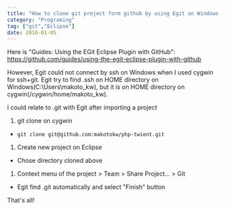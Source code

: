 ```yaml
---
title: "How to clone git project form github by using Egit on Windows (sygwin)?"
category: "Programing"
tag: ["git","Eclipse"]
date: 2010-01-05
---
```


Here is "Guides: Using the EGit Eclipse Plugin with GitHub":
https://github.com/guides/using-the-egit-eclipse-plugin-with-github

However, Egit could not connect by ssh on Windows when I used cygwin for ssh+git.
Egit try to find .ssh on HOME directory on Windows(C:\Users\makoto_kw), but it is on HOME directory on cygwin(/cygwin/home/makoto_kw).

I could relate to .git with Egit after importing a project

1. git clone on cygwin
 * ```git clone git@github.com:makotokw/php-twient.git```
1. Create new project on Eclipse
 * Chose directory cloned above
1. Context menu of the project  > Team > Share Project... > Git
 * Egit find .git automatically and select "Finish" button

That's all!







